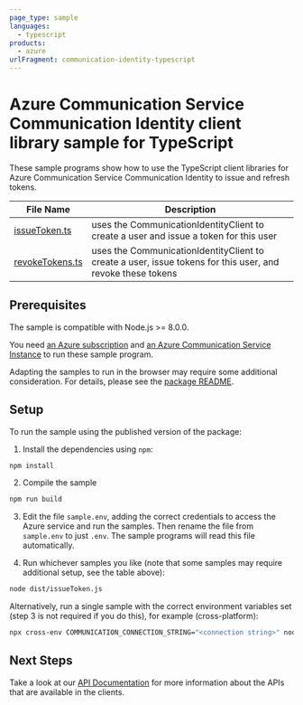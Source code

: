 ```yaml
---
page_type: sample
languages:
  - typescript
products:
  - azure
urlFragment: communication-identity-typescript
---
```


# Azure Communication Service Communication Identity client library sample for TypeScript

These sample programs show how to use the TypeScript client libraries for Azure Communication Service Communication Identity to issue and refresh tokens.

| **File Name**                   | **Description**                                                                                            |
| ------------------------------- | ---------------------------------------------------------------------------------------------------------- |
| [issueToken.ts][issuetoken]     | uses the CommunicationIdentityClient to create a user and issue a token for this user                      |
| [revokeTokens.ts][revoketokens] | uses the CommunicationIdentityClient to create a user, issue tokens for this user, and revoke these tokens |

## Prerequisites

The sample is compatible with Node.js >= 8.0.0.

You need [an Azure subscription][freesub] and [an Azure Communication Service Instance][azcomsvc] to run these sample program.

Adapting the samples to run in the browser may require some additional consideration. For details, please see the [package README][package].

## Setup

To run the sample using the published version of the package:

1. Install the dependencies using `npm`:

```bash
npm install
```

2. Compile the sample

```bash
npm run build
```

3. Edit the file `sample.env`, adding the correct credentials to access the Azure service and run the samples. Then rename the file from `sample.env` to just `.env`. The sample programs will read this file automatically.

4. Run whichever samples you like (note that some samples may require additional setup, see the table above):

```bash
node dist/issueToken.js
```

Alternatively, run a single sample with the correct environment variables set (step 3 is not required if you do this), for example (cross-platform):

```bash
npx cross-env COMMUNICATION_CONNECTION_STRING="<connection string>" node dist/issueToken.js
```

## Next Steps

Take a look at our [API Documentation][apiref] for more information about the APIs that are available in the clients.

[issuetoken]: https://github.com/Azure/azure-sdk-for-js/blob/master/sdk/communication/communication-identity/samples/typescript/src/issueToken.ts
[revoketokens]: https://github.com/Azure/azure-sdk-for-js/blob/master/sdk/communication/communication-identity/samples/typescript/src/revokeTokens.ts
[apiref]: https://docs.microsoft.com/javascript/api/@azure/communication-identity
[azcomsvc]: https://docs.microsoft.com/azure/communication-services/quickstarts/create-communication-resource?tabs=windows&pivots=platform-azp
[freesub]: https://azure.microsoft.com/free/
[package]: https://github.com/Azure/azure-sdk-for-js/blob/master/sdk/communication/communication-identity/README.md
